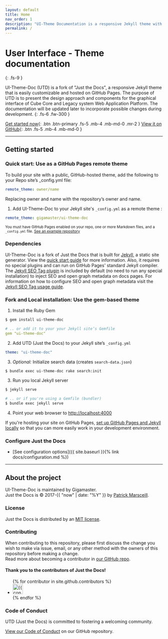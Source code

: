 ```yaml
---
layout: default
title: Home
nav_order: 1
description: "UI-Theme Documentation is a responsive Jekyll theme with built-in search that is easily customizable and hosted on GitHub Pages."
permalink: /
---
```


# User Interface - Theme documentation
{: .fs-9 }

UI-Theme-Doc (UTD) is a fork of "Just the Docs", a responsive Jekyll theme that is easily customizable and hosted on GitHub Pages. The purpose of UTD is to present the design approach and components for the graphical interface of Cube Core and Legacy system Web Application Platform. The documentation will be updated later to incorporate possible changes during development.
{: .fs-6 .fw-300 }

[Get started now](#getting-started){: .btn .btn-primary .fs-5 .mb-4 .mb-md-0 .mr-2 } [View it on GitHub](https://github.com/gigamaster/ui-theme-doc){: .btn .fs-5 .mb-4 .mb-md-0 }

---

## Getting started

### Quick start: Use as a GitHub Pages remote theme

To build your site with a public, GitHub-hosted theme, add the following to your Repo site’s _config.yml file:  

```yaml
remote_theme: owner/name
```  

Replacing owner and name with the repository’s owner and name.  

1. Add UI-Theme-Doc to your Jekyll site's `_config.yml` as a remote theme :  

```yaml
remote_theme: gigamaster/ui-theme-doc
```
<small>You must have GitHub Pages enabled on your repo, one or more Markdown files, and a `_config.yml` file. [See an example repository](https://github.com/xoopscube/themes)</small>

### Dependencies

UI-Theme-Doc is a fork of Just the Docs that is built for [Jekyll](https://jekyllrb.com), a static site generator. View the [quick start guide](https://jekyllrb.com/docs/) for more information. Also, it requires no special plugins and can run on GitHub Pages' standard Jekyll compiler. The [Jekyll SEO Tag plugin](https://github.com/jekyll/jekyll-seo-tag) is included by default (no need to run any special installation) to inject SEO and open graph metadata on docs pages. For information on how to configure SEO and open graph metadata visit the [Jekyll SEO Tag usage guide](https://jekyll.github.io/jekyll-seo-tag/usage/).

### Fork and Local installation: Use the gem-based theme

1. Install the Ruby Gem
```bash
$ gem install ui-theme-doc
```
```yaml
# .. or add it to your your Jekyll site’s Gemfile
gem "ui-theme-doc"
```
2. Add UTD (Just the Docs) to your Jekyll site’s `_config.yml`
```yaml
theme: "ui-theme-doc"
```
3. _Optional:_ Initialize search data (creates `search-data.json`)
```bash
$ bundle exec ui-theme-doc rake search:init
```
3. Run you local Jekyll server
```bash
$ jekyll serve
```
```bash
# .. or if you're using a Gemfile (bundler)
$ bundle exec jekyll serve
```
4. Point your web browser to [http://localhost:4000](http://localhost:4000)

If you're hosting your site on GitHub Pages, [set up GitHub Pages and Jekyll locally](https://help.github.com/en/articles/setting-up-your-github-pages-site-locally-with-jekyll) so that you can more easily work in your development environment.

### Configure Just the Docs

- [See configuration options]({{ site.baseurl }}{% link docs/configuration.md %})

---

## About the project

UI-Theme-Doc is maintained by Gigamaster.  
Just the Docs is &copy; 2017-{{ "now" | date: "%Y" }} by [Patrick Marsceill](http://patrickmarsceill.com).

### License

Just the Docs is distributed by an [MIT license](https://github.com/gigamaster/ui-theme-doc/tree/master/LICENSE.txt).

### Contributing

When contributing to this repository, please first discuss the change you wish to make via issue,
email, or any other method with the owners of this repository before making a change.  
Read more about becoming a contributor in [our GitHub repo](https://github.com/gigamaster/ui-theme-doc#contributing).

#### Thank you to the contributors of Just the Docs!

<ul class="list-style-none">
{% for contributor in site.github.contributors %}
  <li class="d-inline-block mr-1">
     <a href="{{ contributor.html_url }}"><img src="{{ contributor.avatar_url }}" width="32" height="32" alt="{{ contributor.login }}"/></a>
  </li>
{% endfor %}
</ul>

### Code of Conduct

UTD (Just the Docs) is committed to fostering a welcoming community.

[View our Code of Conduct](https://github.com/gigamaster/ui-theme-doc/tree/main/CODE_OF_CONDUCT.md) on our GitHub repository.
